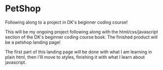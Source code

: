 # PetShop
Following along to a project in DK's beginner coding course!

This will be my ongoing project following along with the html/css/javascript section of the DK's beginner coding course book. The finished product will be a petshop landing page!

The first part of this landing page will be done with what I am learning in plain html, then i'lll move to styles, finishing it with what I learn about javascript. 
